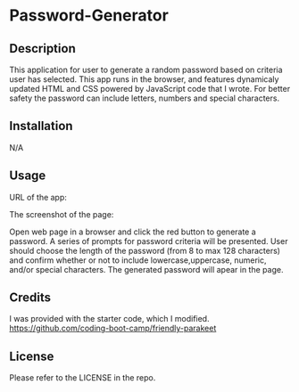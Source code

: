 # Password-Generator

## Description

This application for user to generate a random password based on criteria user has selected. 
This app runs in the browser, and features dynamicaly updated HTML and CSS powered by JavaScript code that I wrote. 
For better safety the password can include letters, numbers and special characters.

## Installation

N/A

## Usage


URL of the app:

The screenshot of the page:

Open web page in a browser and click the red button to generate a password.
A series of prompts for password criteria will be presented.
User should choose the length of the password (from 8 to max 128 characters) and confirm whether or not to include lowercase,uppercase, numeric, and/or special characters.
The generated password will apear in the page.

## Credits

I was provided with the starter code, which I modified.
https://github.com/coding-boot-camp/friendly-parakeet


## License

Please refer to the LICENSE in the repo.
